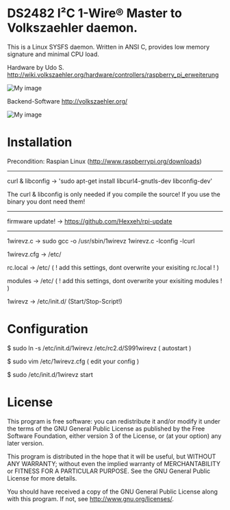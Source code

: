 DS2482 I²C 1-Wire® Master to Volkszaehler daemon.
=================================================

This is a Linux SYSFS daemon. Written in ANSI C, provides low memory signature and minimal CPU load.

Hardware by Udo S.  
http://wiki.volkszaehler.org/hardware/controllers/raspberry_pi_erweiterung

![My image](http://wiki.volkszaehler.org/_media/hardware/controllers/raspi_6xs0_3x1-wire_1xir_bestueckt.png?w=200)

Backend-Software
http://volkszaehler.org/

![My image](http://wiki.volkszaehler.org/_media/software/releases/demo-screenshot.jpg?w=300)


Installation
============

Precondition: Raspian Linux (http://www.raspberrypi.org/downloads) 

---

curl & libconfig	-> 'sudo apt-get install libcurl4-gnutls-dev libconfig-dev'

The curl & libconfig is only needed if you compile the source! If you use the binary you dont need them!

---

firmware update!	-> https://github.com/Hexxeh/rpi-update

---

1wirevz.c 	-> sudo gcc -o /usr/sbin/1wirevz 1wirevz.c -lconfig -lcurl

1wirevz.cfg 	-> /etc/

rc.local -> /etc/ ( ! add this settings, dont overwrite your exisiting rc.local ! )  

modules   	-> /etc/ ( ! add this settings, dont overwrite your exisiting modules ! )

1wirevz 	 	-> /etc/init.d/ (Start/Stop-Script!)


Configuration
=============

$ sudo ln -s /etc/init.d/1wirevz /etc/rc2.d/S991wirevz ( autostart )

$ sudo vim /etc/1wirevz.cfg ( edit your config )

$ sudo /etc/init.d/1wirevz start

License
=======

This program is free software: you can redistribute it and/or modify
it under the terms of the GNU General Public License as published by
the Free Software Foundation, either version 3 of the License, or
(at your option) any later version.

This program is distributed in the hope that it will be useful,
but WITHOUT ANY WARRANTY; without even the implied warranty of
MERCHANTABILITY or FITNESS FOR A PARTICULAR PURPOSE.  See the
GNU General Public License for more details.

You should have received a copy of the GNU General Public License
along with this program.  If not, see <http://www.gnu.org/licenses/>.
